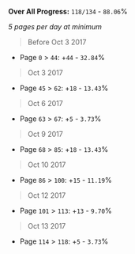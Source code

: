 **Over All Progress:** `118/134` - `88.06`%

*5 pages per day at minimum*

> Before Oct 3 2017
  * Page `0` > `44`: +`44` - `32.84`%
> Oct 3 2017
  * Page `45` > `62`: +`18` - `13.43`%
> Oct 6 2017
  * Page `63` > `67`: +`5` - `3.73`%
> Oct 9 2017
  * Page `68` > `85`: +`18` - `13.43`%
> Oct 10 2017
  * Page `86` > `100`: +`15` - `11.19`%
> Oct 12 2017
  * Page `101` > `113`: +`13` - `9.70`%
> Oct 13 2017
  * Page `114` > `118`: +`5` - `3.73`%
